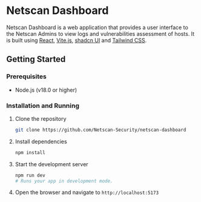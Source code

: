 # Netscan Dashboard

Netscan Dashboard is a web application that provides a user interface to the Netscan Admins to view logs and vulnerabilities assessment of hosts. It is built using [React](https://react.dev/), [Vite.js](https://vitejs.dev/), [shadcn UI](https://ui.shadcn.com/) and [Tailwind CSS](https://tailwindcss.com/).

## Getting Started

### Prerequisites

- Node.js (v18.0 or higher)

### Installation and Running

1. Clone the repository

   ```bash
   git clone https://github.com/Netscan-Security/netscan-dashboard
   ```

2. Install dependencies

   ```bash
   npm install
   ```

3. Start the development server

   ```bash
   npm run dev
   # Runs your app in development mode.
   ```

4. Open the browser and navigate to `http://localhost:5173`
